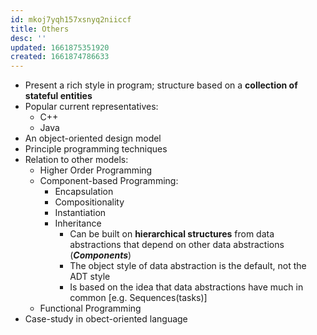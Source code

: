 ```yaml
---
id: mkoj7yqh157xsnyq2niiccf
title: Others
desc: ''
updated: 1661875351920
created: 1661874786633
---
```


- Present a rich style in program; structure based on a **collection of stateful entities**
- Popular current representatives:
  - C++
  - Java
- An object-oriented design model
- Principle programming techniques
- Relation to other models:
  - Higher Order Programming
  - Component-based Programming:
    - Encapsulation
    - Compositionality
    - Instantiation
    - Inheritance
      - Can be built on **hierarchical structures** from data abstractions that depend on other data abstractions (**_Components_**)
      - The object style of data abstraction is the default, not the ADT style
      - Is based on the idea that data abstractions have much in common [e.g. Sequences(tasks)]
  - Functional Programming
- Case-study in obect-oriented language
